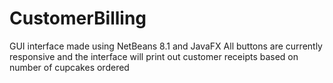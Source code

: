 # CustomerBilling

GUI interface made using NetBeans 8.1 and JavaFX
All buttons are currently responsive and the interface will print out customer receipts based on number of cupcakes ordered
